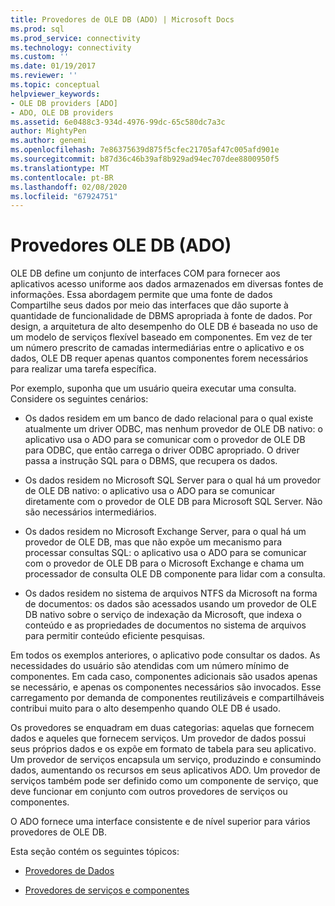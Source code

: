 ```yaml
---
title: Provedores de OLE DB (ADO) | Microsoft Docs
ms.prod: sql
ms.prod_service: connectivity
ms.technology: connectivity
ms.custom: ''
ms.date: 01/19/2017
ms.reviewer: ''
ms.topic: conceptual
helpviewer_keywords:
- OLE DB providers [ADO]
- ADO, OLE DB providers
ms.assetid: 6e0488c3-934d-4976-99dc-65c580dc7a3c
author: MightyPen
ms.author: genemi
ms.openlocfilehash: 7e86375639d875f5cfec21705af47c005afd901e
ms.sourcegitcommit: b87d36c46b39af8b929ad94ec707dee8800950f5
ms.translationtype: MT
ms.contentlocale: pt-BR
ms.lasthandoff: 02/08/2020
ms.locfileid: "67924751"
---
```

# <a name="ole-db-providers-ado"></a>Provedores OLE DB (ADO)
OLE DB define um conjunto de interfaces COM para fornecer aos aplicativos acesso uniforme aos dados armazenados em diversas fontes de informações. Essa abordagem permite que uma fonte de dados Compartilhe seus dados por meio das interfaces que dão suporte à quantidade de funcionalidade de DBMS apropriada à fonte de dados. Por design, a arquitetura de alto desempenho do OLE DB é baseada no uso de um modelo de serviços flexível baseado em componentes. Em vez de ter um número prescrito de camadas intermediárias entre o aplicativo e os dados, OLE DB requer apenas quantos componentes forem necessários para realizar uma tarefa específica.  
  
 Por exemplo, suponha que um usuário queira executar uma consulta. Considere os seguintes cenários:  
  
-   Os dados residem em um banco de dado relacional para o qual existe atualmente um driver ODBC, mas nenhum provedor de OLE DB nativo: o aplicativo usa o ADO para se comunicar com o provedor de OLE DB para ODBC, que então carrega o driver ODBC apropriado. O driver passa a instrução SQL para o DBMS, que recupera os dados.  
  
-   Os dados residem no Microsoft SQL Server para o qual há um provedor de OLE DB nativo: o aplicativo usa o ADO para se comunicar diretamente com o provedor de OLE DB para Microsoft SQL Server. Não são necessários intermediários.  
  
-   Os dados residem no Microsoft Exchange Server, para o qual há um provedor de OLE DB, mas que não expõe um mecanismo para processar consultas SQL: o aplicativo usa o ADO para se comunicar com o provedor de OLE DB para o Microsoft Exchange e chama um processador de consulta OLE DB componente para lidar com a consulta.  
  
-   Os dados residem no sistema de arquivos NTFS da Microsoft na forma de documentos: os dados são acessados usando um provedor de OLE DB nativo sobre o serviço de indexação da Microsoft, que indexa o conteúdo e as propriedades de documentos no sistema de arquivos para permitir conteúdo eficiente pesquisas.  
  
 Em todos os exemplos anteriores, o aplicativo pode consultar os dados. As necessidades do usuário são atendidas com um número mínimo de componentes. Em cada caso, componentes adicionais são usados apenas se necessário, e apenas os componentes necessários são invocados. Esse carregamento por demanda de componentes reutilizáveis e compartilháveis contribui muito para o alto desempenho quando OLE DB é usado.  
  
 Os provedores se enquadram em duas categorias: aquelas que fornecem dados e aqueles que fornecem serviços. Um provedor de dados possui seus próprios dados e os expõe em formato de tabela para seu aplicativo. Um provedor de serviços encapsula um serviço, produzindo e consumindo dados, aumentando os recursos em seus aplicativos ADO. Um provedor de serviços também pode ser definido como um componente de serviço, que deve funcionar em conjunto com outros provedores de serviços ou componentes.  
  
 O ADO fornece uma interface consistente e de nível superior para vários provedores de OLE DB.  
  
 Esta seção contém os seguintes tópicos:  
  
-   [Provedores de Dados](../../../ado/guide/data/data-providers.md)  
  
-   [Provedores de serviços e componentes](../../../ado/guide/data/service-providers-and-components.md)
